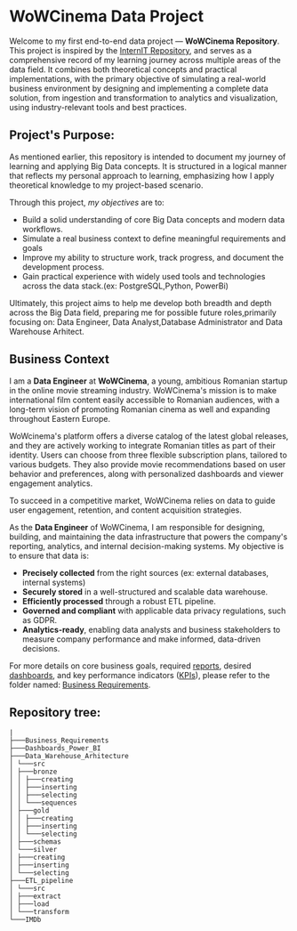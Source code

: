 # **WoWCinema Data Project**

Welcome to my first end-to-end data project — **WoWCinema Repository**. This project is inspired by the [InternIT Repository](https://github.com/romanmurzac/InternIT/tree/main), and serves as a comprehensive record of my learning journey across multiple areas of the data field. It combines both theoretical concepts and practical implementations, with the primary objective of simulating a real-world business environment by designing and implementing a complete data solution, from ingestion and transformation to analytics and visualization, using industry-relevant tools and best practices.

## **Project's Purpose:**

As mentioned earlier, this repository is intended to document my journey of learning and applying Big Data concepts. It is structured in a logical manner that reflects my personal approach to learning, emphasizing how I apply theoretical knowledge to my project-based scenario.

Through this project, _my objectives_ are to:

- Build a solid understanding of core Big Data concepts and modern data workflows.
- Simulate a real business context to define meaningful requirements and goals
- Improve my ability to structure work, track progress, and document the development process.
- Gain practical experience with widely used tools and technologies across the data stack.(ex: PostgreSQL,Python, PowerBi)

Ultimately, this project aims to help me develop both breadth and depth across the Big Data field, preparing me for possible future roles,primarily focusing on: Data Engineer, Data Analyst,Database Administrator and Data Warehouse Arhitect.

## **Business Context**

I am a **Data Engineer** at **WoWCinema**, a young, ambitious Romanian startup in the online movie streaming industry. WoWCinema's mission is to make international film content easily accessible to Romanian audiences, with a long-term vision of promoting Romanian cinema as well and expanding throughout Eastern Europe.

WoWcinema's platform offers a diverse catalog of the latest global releases, and they are actively working to integrate Romanian titles as part of their identity. Users can choose from three flexible subscription plans, tailored to various budgets. They also provide movie recommendations based on user behavior and preferences, along with personalized dashboards and viewer engagement analytics.

To succeed in a competitive market, WoWCinema relies on data to guide user engagement, retention, and content acquisition strategies.

As the **Data Engineer** of WoWCinema, I am responsible for designing, building, and maintaining the data infrastructure that powers the company's reporting, analytics, and internal decision-making systems. My objective is to ensure that data is:

- **Precisely collected** from the right sources (ex: external databases, internal systems)
- **Securely stored** in a well-structured and scalable data warehouse.
- **Efficiently processed** through a robust ETL pipeline.
- **Governed and compliant** with applicable data privacy regulations, such as GDPR.
- **Analytics-ready**, enabling data analysts and business stakeholders to measure company performance and make informed, data-driven decisions.

For more details on core business goals, required [reports](./Business_Requirements/README.md#Reports), desired [dashboards](./Business_Requirements/README.md#Dashboards), and key performance indicators ([KPIs](./Business_Requirements/README.md#KPIs)), please refer to the folder named: [Business Requirements](./Business_Requirements/README.md).

## Repository tree:

```
|
├───Business_Requirements
├───Dashboards_Power_BI
├───Data_Warehouse_Arhitecture
│ └───src
│ ├───bronze
│ │ ├───creating
│ │ ├───inserting
│ │ ├───selecting
│ │ └───sequences
│ ├───gold
│ │ ├───creating
│ │ ├───inserting
│ │ └───selecting
│ ├───schemas
│ └───silver
│ ├───creating
│ ├───inserting
│ └───selecting
├───ETL_pipeline
│ └───src
│ ├───extract
│ ├───load
│ └───transform
└───IMDb
```
